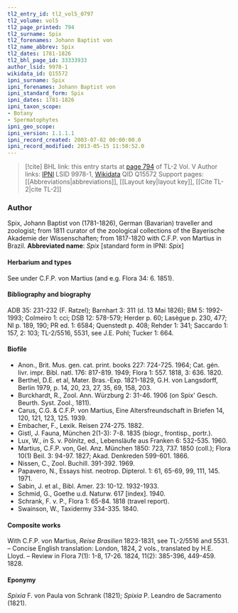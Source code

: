 ```yaml
---
tl2_entry_id: tl2_vol5_0797
tl2_volume: vol5
tl2_page_printed: 794
tl2_surname: Spix
tl2_forenames: Johann Baptist von
tl2_name_abbrev: Spix
tl2_dates: 1781-1826
tl2_bhl_page_id: 33333933
author_lsid: 9978-1
wikidata_id: Q15572
ipni_surname: Spix
ipni_forenames: Johann Baptist von
ipni_standard_form: Spix
ipni_dates: 1781-1826
ipni_taxon_scope: 
- Botany
- Spermatophytes
ipni_geo_scope: 
ipni_version: 1.1.1.1
ipni_record_created: 2003-07-02 00:00:00.0
ipni_record_modified: 2013-05-15 11:50:52.0
---
```


> [!cite] BHL link: this entry starts at [page 794](https://www.biodiversitylibrary.org/page/33333933) of TL-2 Vol. V
> Author links: [IPNI](https://www.ipni.org/a/9978-1) LSID 9978-1, [Wikidata](https://www.wikidata.org/wiki/Q15572) QID Q15572
> Support pages: [[Abbreviations|abbreviations]], [[Layout key|layout key]], [[Cite TL-2|cite TL-2]]

### Author

Spix, Johann Baptist von (1781-1826), German (Bavarian) traveller and zoologist; from 1811 curator of the zoological collections of the Bayerische Akademie der Wissenschaften; from 1817-1820 with C.F.P. von Martius in Brazil. 
**Abbreviated name**: *Spix* \[standard form in IPNI: *Spix*\]

#### Herbarium and types

See under C.F.P. von Martius (and e.g. Flora 34: 6. 1851).

#### Bibliography and biography

ADB 35: 231-232 (F. Ratzel); Barnhart 3: 311 (d. 13 Mai 1826); BM 5: 1992-1993; Colmeiro 1: cci; DSB 12: 578-579; Herder p. 60; Lasègue p. 230, 477; NI p. 189, 190; PR ed. 1: 6584; Quenstedt p. 408; Rehder 1: 341; Saccardo 1: 157, 2: 103; TL-2/5516, 5531, see J.E. Pohl; Tucker 1: 664.

#### Biofile

- Anon., Brit. Mus. gen. cat. print. books 227: 724-725. 1964; Cat. gén. livr. impr. Bibl. natl. 176: 817-819. 1949; Flora 1: 557. 1818, 3: 636. 1820.
- Berthel, D.E. et al, Mater. Bras.-Exp. 1821-1829, G.H. von Langsdorff, Berlin 1979, p. 14, 20, 23, 27, 35, 69, 158, 203.
- Burckhardt, R., Zool. Ann. Würzburg 2: 31-46. 1906 (on Spix' Gesch. Beurth. Syst. Zool., 1811).
- Carus, C.G. & C.F.P. von Martius, Eine Altersfreundschaft in Briefen 14, 120, 121, 123, 125. 1939.
- Embacher, F., Lexik. Reisen 274-275. 1882.
- Gistl, J. Fauna, München 2(1-3): 7-8. 1835 (biogr., frontisp., portr.).
- Lux, W., *in* S. v. Pölnitz, ed., Lebensläufe aus Franken 6: 532-535. 1960.
- Martius, C.F.P. von, Gel. Anz. München 1850: 723, 737. 1850 (coll.); Flora 10(1) Beil. 3: 94-97. 1827; Akad. Denkreden 599-601. 1866.
- Nissen, C., Zool. Buchill. 391-392. 1969.
- Papavero, N., Essays hist. neotrop. Dipterol. 1: 61, 65-69, 99, 111, 145. 1971.
- Sabin, J. et al., Bibl. Amer. 23: 10-12. 1932-1933.
- Schmid, G., Goethe u.d. Naturw. 617 \[index\]. 1940.
- Schrank, F. v. P., Flora 1: 65-84. 1818 (travel report).
- Swainson, W., Taxidermy 334-335. 1840.

#### Composite works

With C.F.P. von Martius, *Reise Brasilien* 1823-1831, see TL-2/5516 and 5531. – Concise English translation: London, 1824, 2 vols., translated by H.E. Lloyd. – Review in Flora 7(1): 1-8, 17-26. 1824, 11(2): 385-396, 449-459. 1828.

#### Eponymy

*Spixia* F. von Paula von Schrank (1821); *Spixia* P. Leandro de Sacramento (1821).

